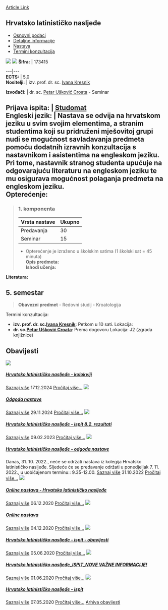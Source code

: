 [Article Link](https://www.fhs.hr/predmet/hln)

## Hrvatsko latinističko nasljeđe
  * [Osnovni podaci](https://www.fhs.hr/predmet/hln#v1id-904815_78624_1_0 "Osnovni podaci")
  * [Detaljne informacije](https://www.fhs.hr/predmet/hln#v1id-904815_78624_1_1 "Detaljne informacije")
  * [Nastava](https://www.fhs.hr/predmet/hln#v1id-904815_78624_1_2 "Nastava")
  * [Termini konzultacija](https://www.fhs.hr/predmet/hln#v1id-904815_78624_1_3 "Termini konzultacija")


[![](https://www.fhs.hr/img/flags/gif/hr.gif)](https://www.fhs.hr/predmet/hln) [![](https://www.fhs.hr/img/flags/gif/gb.gif)](https://www.fhs.hr/en/course/clh_a)
**Šifra:** |  173415  
  
---|---  
**ECTS:** |  5.0   
**Nositelji:** |  izv. prof. dr. sc. [Ivana Kresnik](https://www.fhs.hr/djelatnik/ivana.kresnik)   
  
**Izvođači:** |  dr. sc. [Petar Ušković Croata](https://www.fhs.hr/djelatnik/petar.uskovic_croata) - Seminar  
  
**Prijava ispita:** |  [Studomat](http://www.isvu.hr/studomat)  
**Engleski jezik:** |  Nastava se odvija na hrvatskom jeziku u svim svojim elementima, a stranim studentima koji su pridruženi mješovitoj grupi nudi se mogućnost savladavanja predmeta pomoću dodatnih izravnih konzultacija s nastavnikom i asistentima na engleskom jeziku. Pri tome, nastavnik stranog studenta upućuje na odgovarajuću literaturu na engleskom jeziku te mu osigurava mogućnost polaganja predmeta na engleskom jeziku.   
**Opterećenje:**  
---  
> ### 1. komponenta
> | Vrsta nastave | Ukupno  
> ---|---  
> Predavanja | 30  
> Seminar | 15  
> * Opterećenje je izraženo u školskim satima (1 školski sat = 45 minuta)   
**Opis predmeta:**  
> **Ishodi učenja:**  

  
**Literatura:**  

  
**5. semestar**  
---  
> **Obavezni predmet** - Redovni studij - Kroatologija  
>   
Termini konzultacija: 
  * **izv. prof. dr. sc.[Ivana Kresnik](https://www.fhs.hr/djelatnik/ivana.kresnik)**: 
Petkom u 10 sati.
Lokacija: 
  * **dr. sc.[Petar Ušković Croata](https://www.fhs.hr/djelatnik/petar.uskovic_croata)**: 
Prema dogovoru
Lokacija: J2 (zgrada knjižnice) 


## Obavijesti
[ ![](https://www.fhs.hr/_pub/themes_static/hrstud2024/default/img/default_news.jpg) ](https://www.fhs.hr/predmet/hln?@=21s52#news_112992)
#####  [Hrvatsko latinističko nasljeđe - kolokviji](https://www.fhs.hr/predmet/hln?@=21s52#news_112992)
[Saznaj više](https://www.fhs.hr/predmet/hln?@=21s52#news_112992)
17.12.2024
[Pročitaj više...](https://www.fhs.hr/predmet/hln?@=21s52#news_112992 "Pročitaj obavijest: Hrvatsko latinističko nasljeđe - kolokviji")
[ ![](https://www.fhs.hr/_pub/themes_static/hrstud2024/default/img/default_news.jpg) ](https://www.fhs.hr/predmet/hln?@=21rz0#news_112992)
#####  [Odgoda nastave](https://www.fhs.hr/predmet/hln?@=21rz0#news_112992)
[Saznaj više](https://www.fhs.hr/predmet/hln?@=21rz0#news_112992)
29.11.2024
[Pročitaj više...](https://www.fhs.hr/predmet/hln?@=21rz0#news_112992 "Pročitaj obavijest: Odgoda nastave")
[ ![](https://www.fhs.hr/_pub/themes_static/hrstud2024/default/img/default_news.jpg) ](https://www.fhs.hr/predmet/hln?@=21jti#news_112992)
#####  [Hrvatsko latinističko nasljeđe - ispit 8.2. rezultati](https://www.fhs.hr/predmet/hln?@=21jti#news_112992)
[Saznaj više](https://www.fhs.hr/predmet/hln?@=21jti#news_112992)
09.02.2023
[Pročitaj više...](https://www.fhs.hr/predmet/hln?@=21jti#news_112992 "Pročitaj obavijest: Hrvatsko latinističko nasljeđe - ispit 8.2. rezultati")
[ ![](https://www.fhs.hr/_pub/themes_static/hrstud2024/default/img/default_news.jpg) ](https://www.fhs.hr/predmet/hln?@=21jcj#news_112992)
#####  [Hrvatsko latinističko nasljeđe - odgoda nastave](https://www.fhs.hr/predmet/hln?@=21jcj#news_112992)
Danas, 31. 10. 2022., neće se održati nastava iz kolegija Hrvatsko latinističko nasljeđe. Sljedeće će se predavanje održati u ponedjeljak 7. 11. 2022., u uobičajenom terminu:: 9.35-12.00. 
[Saznaj više](https://www.fhs.hr/predmet/hln?@=21jcj#news_112992)
31.10.2022
[Pročitaj više...](https://www.fhs.hr/predmet/hln?@=21jcj#news_112992 "Pročitaj obavijest: Hrvatsko latinističko nasljeđe - odgoda nastave")
[ ![](https://www.fhs.hr/_pub/themes_static/hrstud2024/default/img/default_news.jpg) ](https://www.fhs.hr/predmet/hln?@=21doa#news_112992)
#####  [Online nastava - Hrvatsko latinističko nasljeđe](https://www.fhs.hr/predmet/hln?@=21doa#news_112992)
[Saznaj više](https://www.fhs.hr/predmet/hln?@=21doa#news_112992)
06.12.2020
[Pročitaj više...](https://www.fhs.hr/predmet/hln?@=21doa#news_112992 "Pročitaj obavijest: Online nastava - Hrvatsko latinističko nasljeđe")
[ ![](https://www.fhs.hr/_pub/themes_static/hrstud2024/default/img/default_news.jpg) ](https://www.fhs.hr/predmet/hln?@=21dng#news_112992)
#####  [Online nastava](https://www.fhs.hr/predmet/hln?@=21dng#news_112992)
[Saznaj više](https://www.fhs.hr/predmet/hln?@=21dng#news_112992)
04.12.2020
[Pročitaj više...](https://www.fhs.hr/predmet/hln?@=21dng#news_112992 "Pročitaj obavijest: Online nastava")
[ ![](https://www.fhs.hr/_pub/themes_static/hrstud2024/default/img/default_news.jpg) ](https://www.fhs.hr/predmet/hln?@=21bxr#news_112992)
#####  [Hrvatsko latinističko nasljeđe - ispit - obavijesti](https://www.fhs.hr/predmet/hln?@=21bxr#news_112992)
[Saznaj više](https://www.fhs.hr/predmet/hln?@=21bxr#news_112992)
05.06.2020
[Pročitaj više...](https://www.fhs.hr/predmet/hln?@=21bxr#news_112992 "Pročitaj obavijest: Hrvatsko latinističko nasljeđe - ispit - obavijesti")
[ ![](https://www.fhs.hr/_pub/themes_static/hrstud2024/default/img/default_news.jpg) ](https://www.fhs.hr/predmet/hln?@=21bwi#news_112992)
#####  [Hrvatsko latinističko nasljeđe_ISPIT_NOVE VAŽNE INFORMACIJE!](https://www.fhs.hr/predmet/hln?@=21bwi#news_112992)
[Saznaj više](https://www.fhs.hr/predmet/hln?@=21bwi#news_112992)
01.06.2020
[Pročitaj više...](https://www.fhs.hr/predmet/hln?@=21bwi#news_112992 "Pročitaj obavijest: Hrvatsko latinističko nasljeđe_ISPIT_NOVE VAŽNE INFORMACIJE!")
[ ![](https://www.fhs.hr/_pub/themes_static/hrstud2024/default/img/default_news.jpg) ](https://www.fhs.hr/predmet/hln?@=21bjp#news_112992)
#####  [Hrvatsko latinističko nasljeđe - ispit](https://www.fhs.hr/predmet/hln?@=21bjp#news_112992)
[Saznaj više](https://www.fhs.hr/predmet/hln?@=21bjp#news_112992)
07.05.2020
[Pročitaj više...](https://www.fhs.hr/predmet/hln?@=21bjp#news_112992 "Pročitaj obavijest: Hrvatsko latinističko nasljeđe - ispit")
[Arhiva obavijesti](https://www.fhs.hr/predmet/hln?@=20xgm#news_112992 "Arhiva obavijesti")

